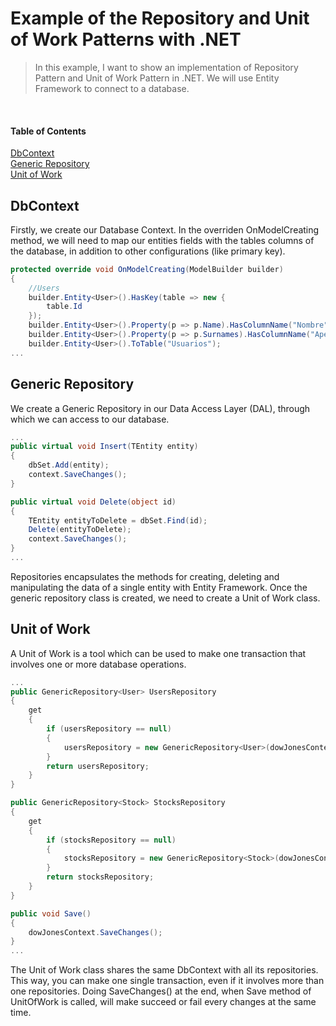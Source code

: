 # Example of the Repository and Unit of Work Patterns with .NET

> In this example, I want to show an implementation of Repository Pattern and Unit of Work Pattern in .NET. We will use Entity Framework to connect to a database.
<br/>


#### Table of Contents
[DbContext](#dbContext)<br/>
[Generic Repository](#generic-repository)<br/>
[Unit of Work](#unit-of-work)<br/>

## DbContext

Firstly, we create our Database Context.
In the overriden OnModelCreating method, we will need to map our entities fields with the tables columns of the database, in addition to other configurations (like primary key).

```c#
protected override void OnModelCreating(ModelBuilder builder)
{
    //Users
    builder.Entity<User>().HasKey(table => new {
        table.Id
    });
    builder.Entity<User>().Property(p => p.Name).HasColumnName("Nombre");
    builder.Entity<User>().Property(p => p.Surnames).HasColumnName("Apellidos");
    builder.Entity<User>().ToTable("Usuarios");
...
```

## Generic Repository

We create a Generic Repository in our Data Access Layer (DAL), through which we can access to our database.

```c#
...
public virtual void Insert(TEntity entity)
{
    dbSet.Add(entity);
    context.SaveChanges();
}

public virtual void Delete(object id)
{
    TEntity entityToDelete = dbSet.Find(id);
    Delete(entityToDelete);
    context.SaveChanges();
}
...
```
 
Repositories encapsulates the methods for creating, deleting and manipulating the data of a single entity with Entity Framework.
Once the generic repository class is created, we need to create a Unit of Work class.

## Unit of Work

A Unit of Work is a tool which can be used to make one transaction that involves one or more database operations.

```c#
...
public GenericRepository<User> UsersRepository
{
    get
    {
        if (usersRepository == null)
        {
            usersRepository = new GenericRepository<User>(dowJonesContext);
        }
        return usersRepository;
    }
}

public GenericRepository<Stock> StocksRepository
{
    get
    {
        if (stocksRepository == null)
        {
            stocksRepository = new GenericRepository<Stock>(dowJonesContext);
        }
        return stocksRepository;
    }
}

public void Save()
{
    dowJonesContext.SaveChanges();
}
...
```

The Unit of Work class shares the same DbContext with all its repositories. This way, you can make one single transaction, even if it involves more than one repositories. Doing SaveChanges() at the end, when Save method of UnitOfWork is called, will make succeed or fail every changes at the same time.
